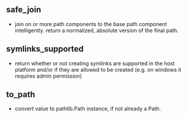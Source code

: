 ## safe_join
* join on or more path components to the base path component intelligently. return a normalized, absolute version of the final path.

## symlinks_supported
* return whether or not creating symlinks are supported in the host platform and/or if they are allowed to be created (e.g. on windows it requires admin permission)

## to_path
* convert value to pathlib.Path instance, if not already a Path.
